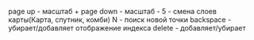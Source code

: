 page up - масштаб +
page down - масштаб -
5 - смена слоев карты(Карта, спутник, комби)
N - поиск новой точки
backspace - убирает/добавляет отображение индекса
delete - добавляет/убирает 